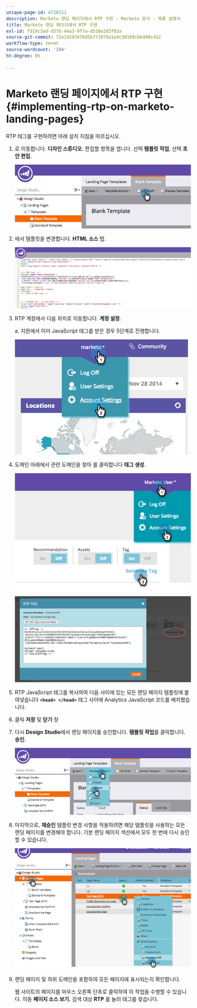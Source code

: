 ```yaml
---
unique-page-id: 4720151
description: Marketo 랜딩 페이지에서 RTP 구현 - Marketo 문서 - 제품 설명서
title: Marketo 랜딩 페이지에서 RTP 구현
exl-id: fd19c3ad-d3f6-44a3-9f7a-d518e2d3f02a
source-git-commit: 72e1d29347bd5b77107da1e9c30169cb6490c432
workflow-type: tm+mt
source-wordcount: '194'
ht-degree: 0%

---
```


# Marketo 랜딩 페이지에서 RTP 구현 {#implementing-rtp-on-marketo-landing-pages}

RTP 태그를 구현하려면 아래 설치 지침을 따르십시오.

1. 로 이동합니다. **디자인 스튜디오.** 편집할 항목을 엽니다. 선택 **템플릿 작업**, 선택 **초안 편집**.

   ![](assets/image2015-4-26-18-3a27-3a4.png)

1. 에서 템플릿을 변경합니다. **HTML 소스** 탭.

   ![](assets/image2015-4-26-18-3a28-3a17.png)

1. RTP 계정에서 다음 위치로 이동합니다. **계정 설정**.

   a. 지원에서 이미 JavaScript 태그를 받은 경우 5단계로 진행합니다.

   ![](assets/image2014-11-30-15-3a19-3a21-2.png)

1. 도메인 아래에서 관련 도메인을 찾아 를 클릭합니다 **태그 생성**.

   ![](assets/image2015-4-26-18-3a27-3a35.png)

   ![](assets/image2014-11-30-15-3a20-3a17-2.png)

1. RTP JavaScript 태그를 복사하여 다음 사이에 있는 모든 랜딩 페이지 템플릿에 붙여넣습니다 **`<head> </head>`** 태그 사이에 Analytics JavaScript 코드를 배치했습니다.

1. 클릭 **저장** 및 **닫기** 창

1. 다시 **Design Studio**&#x200B;에서 랜딩 페이지를 승인합니다. **템플릿 작업**&#x200B;를 클릭합니다. **승인**.

   ![](assets/image2015-4-26-18-3a28-3a30.png)

1. 마지막으로, **재승인** 템플릿 변경 사항을 적용하려면 해당 템플릿을 사용하는 모든 랜딩 페이지를 변경해야 합니다. 기본 랜딩 페이지 섹션에서 모두 한 번에 다시 승인할 수 있습니다.

   ![](assets/image2015-4-26-18-3a28-3a49.png)

1. 랜딩 페이지 및 하위 도메인을 포함하여 모든 페이지에 표시되는지 확인합니다.

   웹 사이트의 페이지를 마우스 오른쪽 단추로 클릭하여 이 작업을 수행할 수 있습니다. 이동 **페이지 소스 보기.** 검색 대상 **RTP** 를 눌러 태그를 찾습니다.
